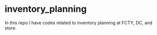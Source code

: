 # inventory_planning
In this repo I have codes related to inventory planning at FCTY, DC, and store.
